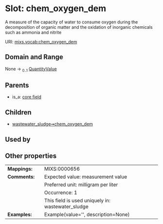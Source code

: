 
# Slot: chem_oxygen_dem


A measure of the capacity of water to consume oxygen during the decomposition of organic matter and the oxidation of inorganic chemicals such as ammonia and nitrite

URI: [mixs.vocab:chem_oxygen_dem](https://w3id.org/mixs/vocab/chem_oxygen_dem)


## Domain and Range

None &#8594;  <sub>0..1</sub> [QuantityValue](QuantityValue.md)

## Parents

 *  is_a: [core field](core_field.md)

## Children

 *  [wastewater_sludge➞chem_oxygen_dem](wastewater_sludge_chem_oxygen_dem.md)

## Used by


## Other properties

|  |  |  |
| --- | --- | --- |
| **Mappings:** | | MIXS:0000656 |
| **Comments:** | | Expected value: measurement value |
|  | | Preferred unit: milligram per liter |
|  | | Occurrence: 1 |
|  | | This field is used uniquely in: wastewater_sludge |
| **Examples:** | | Example(value='', description=None) |

